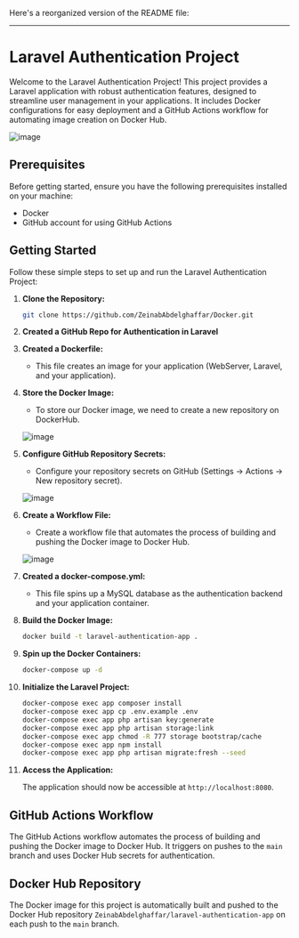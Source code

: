 Here's a reorganized version of the README file:

---

# Laravel Authentication Project

Welcome to the Laravel Authentication Project! This project provides a Laravel application with robust authentication features, designed to streamline user management in your applications. It includes Docker configurations for easy deployment and a GitHub Actions workflow for automating image creation on Docker Hub.

![image](https://github.com/ZeinabAbdelghaffar/Docker/assets/87963230/4913c0cb-4221-4624-bd6e-387184454e13)

## Prerequisites

Before getting started, ensure you have the following prerequisites installed on your machine:

- Docker
- GitHub account for using GitHub Actions

## Getting Started

Follow these simple steps to set up and run the Laravel Authentication Project:

1. **Clone the Repository:**

   ```bash
   git clone https://github.com/ZeinabAbdelghaffar/Docker.git
   ```

2. **Created a GitHub Repo for Authentication in Laravel**

3. **Created a Dockerfile:**

   - This file creates an image for your application (WebServer, Laravel, and your application).

4. **Store the Docker Image:**

   - To store our Docker image, we need to create a new repository on DockerHub.

   ![image](https://github.com/ZeinabAbdelghaffar/Docker/assets/87963230/874b6dc0-2144-4f5b-91d4-fa31745c8f27)

5. **Configure GitHub Repository Secrets:**

   - Configure your repository secrets on GitHub (Settings -> Actions -> New repository secret).

   ![image](https://github.com/ZeinabAbdelghaffar/Docker/assets/87963230/68f17c1b-941b-47a1-9c82-a6fe59ce0bc7)

6. **Create a Workflow File:**

   - Create a workflow file that automates the process of building and pushing the Docker image to Docker Hub.

   ![image](https://github.com/ZeinabAbdelghaffar/Docker/assets/87963230/f9cf3b26-c7be-46b5-8528-93b34f1e0476)

7. **Created a docker-compose.yml:**

   - This file spins up a MySQL database as the authentication backend and your application container.

8. **Build the Docker Image:**

   ```bash
   docker build -t laravel-authentication-app .
   ```

9. **Spin up the Docker Containers:**

   ```bash
   docker-compose up -d
   ```

10. **Initialize the Laravel Project:**

    ```bash
    docker-compose exec app composer install
    docker-compose exec app cp .env.example .env
    docker-compose exec app php artisan key:generate
    docker-compose exec app php artisan storage:link
    docker-compose exec app chmod -R 777 storage bootstrap/cache
    docker-compose exec app npm install
    docker-compose exec app php artisan migrate:fresh --seed
    ```

11. **Access the Application:**

    The application should now be accessible at `http://localhost:8080`.

## GitHub Actions Workflow

The GitHub Actions workflow automates the process of building and pushing the Docker image to Docker Hub. It triggers on pushes to the `main` branch and uses Docker Hub secrets for authentication.

## Docker Hub Repository

The Docker image for this project is automatically built and pushed to the Docker Hub repository `ZeinabAbdelghaffar/laravel-authentication-app` on each push to the `main` branch.
